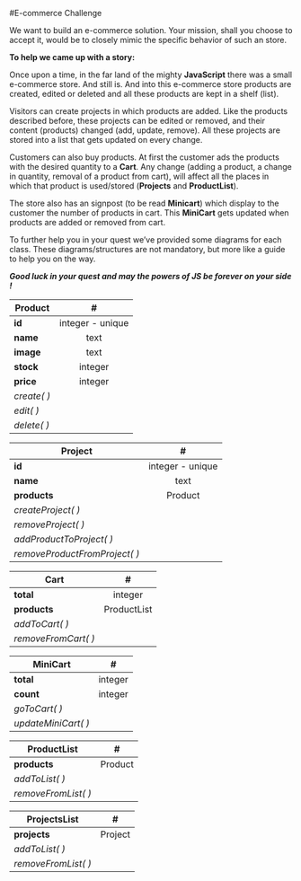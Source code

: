 #E-commerce Challenge

We want to build an e-commerce solution. Your mission, shall you choose to accept it, would be to closely mimic the specific behavior of such an store.

**To help we came up with a story:**

Once upon a time, in the far land of the mighty **JavaScript** there was a small e-commerce store. And still is. And into this e-commerce store products are created, edited or deleted and all these products are kept in a shelf (list).

Visitors can create projects in which products are added. Like the products described before, these projects can be edited or removed, and their content (products) changed (add, update, remove).
All these projects are stored into a list that gets updated on every change.

Customers can also buy products.
At first the customer ads the products with the desired quantity  to a **Cart**. Any change (adding a product, a change in quantity, removal of a product from cart), will affect all the places in which that product is used/stored (**Projects** and **ProductList**).

The store also has an signpost (to be read **Minicart**) which display to the customer the number of products in cart. This **MiniCart** gets updated when products are added or removed from cart.

To further help you in your quest we’ve provided some diagrams for each class. These diagrams/structures are not mandatory, but more like a guide to help you on the way.

**_Good luck in your quest and may the powers of JS be forever on your side !_**


| Product | #
| ------ | :----:|
| **id** | integer - unique |
| **name**| text|
| **image** | text |
| **stock** | integer |
| **price** | integer |   
| *create( )* |
| *edit( )* |
| *delete( )* |



|Project|#
| ------ | :----:|
| **id** | integer - unique |
| **name**| text|
| **products** | Product |  
| *createProject( )* |
| *removeProject( )* |
| *addProductToProject( )* |
| *removeProductFromProject( )* |


| Cart  |#
| ------ | :----:|
| **total** | integer |
| **products**| ProductList |
| *addToCart( )* |
| *removeFromCart( )* |


| MiniCart|#
| ------ | :----:|
| **total** | integer |
| **count**| integer|
| *goToCart( )* |
| *updateMiniCart( )* |


|ProductList|#
| ------ | :----:|
| **products**| Product |
| *addToList( )* |
| *removeFromList( )* |


|ProjectsList|#
| ------ | :----:|
| **projects**| Project |
| *addToList( )* |
| *removeFromList( )* |

